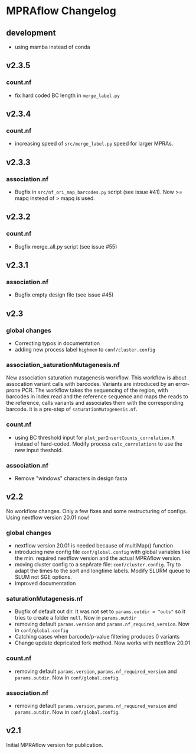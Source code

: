 # MPRAflow Changelog

## development 

* using mamba instead of conda

## v2.3.5

### count.nf

* fix hard coded BC length in `merge_label.py`

## v2.3.4

### count.nf

* increasing speed of `src/merge_label.py` speed for larger MPRAs.

## v2.3.3

### association.nf

* Bugfix in `src/nf_ori_map_barcodes.py` script (see issue #41). Now >= mapq instead of > mapq is used.

## v2.3.2

### count.nf

* Bugfix merge_all.py script (see issue #55)

## v2.3.1

### association.nf

* Bugfix empty design file (see issue #45)

## v2.3

### global changes

* Correcting typos in documentation
* adding new process label `highmem` to `conf/cluster.config`

### association_saturationMutagenesis.nf

New association saturation mutagenesis workflow. This workflow is about assocation variant calls with barcodes. Variants are introduced by an error-prone PCR. The workflow takes the sequencing of the region, with barcodes in index read and the reference sequence and maps the reads to the reference, calls variants and associates them with the corresponding barcode. it is a pre-step of `saturationMutagenesis.nf`.

### count.nf

* using BC threshold input for `plot_perInsertCounts_correlation.R` instead of hard-coded. Modify process `calc_correlations` to use the new input theshold.

### association.nf

* Remove "windows" characters in design fasta


## v2.2

No workflow changes. Only a few fixes and some restructuring of configs. Using nextflow version 20.01 now!

### global changes

* nextflow version 20.01 is needed because of multiMap() function
* introducing new config file `conf/global.config` with global variables like the min. required nextflow version and the actual MPRAflow version.
* moving cluster config to a sepArate file: `conf/cluster.config`. Try to adapt the times to the sort and longtime labels. Modify SLURM queue to SLUM not SGE options.
* improved documentation

### saturationMutagenesis.nf

* Bugfix of default out dir. It was not set to `params.outdir = "outs"` so it tries to create a folder `null`. Now in `params.outdir`
* removing default `params.version` and `params.nf_required_version`. Now in `conf/global.config`
* Catching cases when barcode/p-value filtering produces 0 variants
* Change update depricated fork method. Now works with nextflow 20.01

### count.nf

* removing default `params.version`, `params.nf_required_version` and `params.outdir`. Now in `conf/global.config`.

### association.nf

* removing default `params.version`, `params.nf_required_version` and `params.outdir`. Now in `conf/global.config`.


## v2.1

Initial MPRAflow version for publication.
